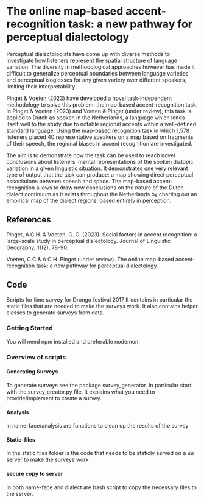 # The online map-based accent-recognition task: a new pathway for perceptual dialectology

Perceptual dialectologists have come up with diverse methods to investigate how listeners represent the spatial structure of language variation. The diversity in methodological approaches however has made it difficult to generalize perceptual boundaries between language varieties and perceptual isoglosses for any given variety over different speakers, limiting their interpretability. 

Pinget & Voeten (2023) have developed a novel task-independent methodology to solve this problem: the map-based accent-recognition task. In Pinget & Voeten (2023) and Voeten & Pinget (under review), this task is applied to Dutch as spoken in the Netherlands, a language which lends itself well to the study due to notable regional accents within a well-defined standard language. Using the map-based recognition task in which 1,578 listeners placed 40 representative speakers on a map based on fragments of their speech, the regional biases in accent recognition are investigated.

The aim is to demonstrate how the task can be used to reach novel conclusions about listeners’ mental representations of the spoken diatopic variation in a given linguistic situation. It demonstrates one very relevant type of output that the task can produce: a map showing direct perceptual associations between speech and space. The map-based accent-recognition allows to draw new conclusions on the nature of the Dutch dialect continuum as it exists throughout the Netherlands by charting out an empirical map of the dialect regions, based entirely in perception. 

## References

Pinget, A.C.H. & Voeten, C. C. (2023). Social factors in accent recognition: a large-scale study in perceptual dialectology. Journal of Linguistic Geography, 11(2), 78-90.

Voeten, C.C & A.C.H. Pinget (under review). The online map-based accent-recognition task: a new pathway for perceptual dialectology.


## Code
Scripts for lime survey for Drongo festival 2017 It contains in particular the static files that are needed to make the surveys work. It also contains helper classes to generate surveys from data.

### Getting Started
You will need npm installed and preferable nodemon.

### Overview of scripts

#### Generating Surveys
To generate surveys see the package survey_generator. In particular start with the survey_creator.py file.
It explains what you need to provide/implement to create a survey.


#### Analysis
in name-face/analysis are functions to clean up the results of the survey


#### Static-files
In the static files folder is the code that needs to be staticly served on a uu server to make the surveys work


#### secure copy to server
In both name-face and dialect are bash script to copy the necessary files to the server.




